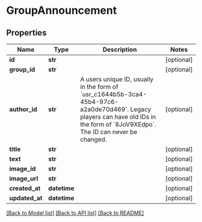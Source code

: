 # GroupAnnouncement


## Properties
Name | Type | Description | Notes
------------ | ------------- | ------------- | -------------
**id** | **str** |  | [optional] 
**group_id** | **str** |  | [optional] 
**author_id** | **str** | A users unique ID, usually in the form of &#x60;usr_c1644b5b-3ca4-45b4-97c6-a2a0de70d469&#x60;. Legacy players can have old IDs in the form of &#x60;8JoV9XEdpo&#x60;. The ID can never be changed. | [optional] 
**title** | **str** |  | [optional] 
**text** | **str** |  | [optional] 
**image_id** | **str** |  | [optional] 
**image_url** | **str** |  | [optional] 
**created_at** | **datetime** |  | [optional] 
**updated_at** | **datetime** |  | [optional] 

[[Back to Model list]](../README.md#documentation-for-models) [[Back to API list]](../README.md#documentation-for-api-endpoints) [[Back to README]](../README.md)



